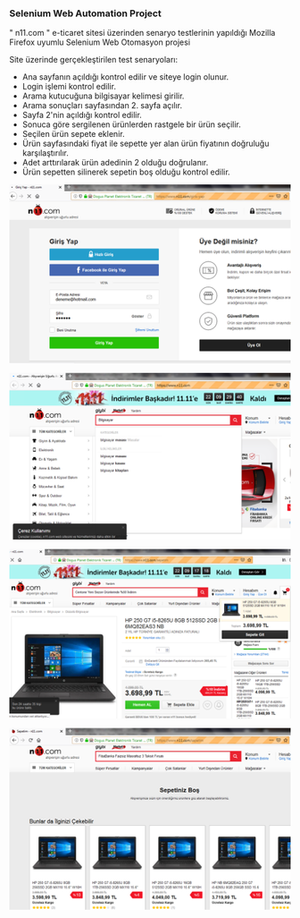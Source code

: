 ### Selenium Web Automation Project

" n11.com " e-ticaret sitesi üzerinden senaryo testlerinin yapıldığı Mozilla Firefox uyumlu Selenium Web Otomasyon projesi

Site üzerinde gerçekleştirilen test senaryoları:
- Ana sayfanın açıldığı kontrol edilir ve siteye login olunur.
- Login işlemi kontrol edilir.
- Arama kutucuğuna bilgisayar kelimesi girilir.
- Arama sonuçları sayfasından 2. sayfa açılır.
- Sayfa 2'nin açıldığı kontrol edilir.
- Sonuca göre sergilenen ürünlerden rastgele bir ürün seçilir.
- Seçilen ürün sepete eklenir.
- Ürün sayfasındaki fiyat ile sepette yer alan ürün fiyatının doğruluğu
karşılaştırılır.
- Adet arttırılarak ürün adedinin 2 olduğu doğrulanır.
- Ürün sepetten silinerek sepetin boş olduğu kontrol edilir.

 <p align="center"><img src="images/1.png" width=650></p> 
 <p align="center"><img src="images/2.png" width=650></p> 
 <p align="center"><img src="images/3.png" width=650></p> 
 <p align="center"><img src="images/4.png" width=650></p> 


